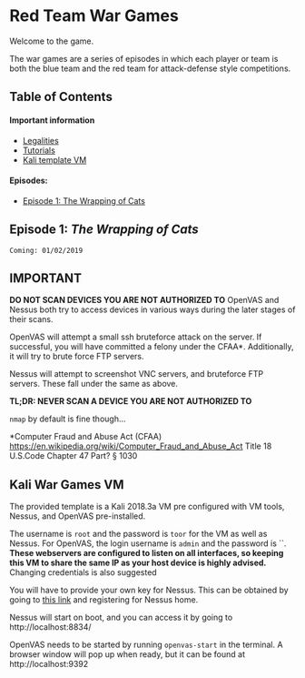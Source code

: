 # Red Team War Games

Welcome to the game.

The war games are a series of episodes in which each player or team is both the blue team and the red team for attack-defense style competitions.

## Table of Contents

#### Important information
* [Legalities](#important)
* [Tutorials](/tutorials)
* [Kali template VM](#kali-war-games-vm)

#### Episodes:
* [Episode 1: The Wrapping of Cats](#episode-1-the-wrapping-of-cats)

## Episode 1: *The Wrapping of Cats*
`Coming: 01/02/2019`



## IMPORTANT

**DO NOT SCAN DEVICES YOU ARE NOT AUTHORIZED TO**
OpenVAS and Nessus both try to access devices in various ways during the later stages of their scans.

OpenVAS will attempt a small ssh bruteforce attack on the server. If successful, you will have committed a felony under the CFAA*. Additionally, it will try to brute force FTP servers.

Nessus will attempt to screenshot VNC servers, and bruteforce FTP servers. These fall under the same as above.

**TL;DR: NEVER SCAN A DEVICE YOU ARE NOT AUTHORIZED TO**

`nmap` by default is fine though...



\*Computer Fraud and Abuse Act (CFAA)
https://en.wikipedia.org/wiki/Computer_Fraud_and_Abuse_Act
Title 18 U.S.Code Chapter 47  Part? § 1030

## Kali War Games VM

The provided template is a Kali 2018.3a VM pre configured with VM tools, Nessus, and OpenVAS pre-installed.

The username is `root` and the password is `toor` for the VM as well as Nessus. For OpenVAS, the login username is `admin` and the password is ``. **These webservers are configured to listen on all interfaces, so keeping this VM to share the same IP as your host device is highly advised.** Changing credentials is also suggested

You will have to provide your own key for Nessus. This can be obtained by going to [this link](https://www.tenable.com/products/nessus-home) and registering for Nessus home.

Nessus will start on boot, and you can access it by going to http://localhost:8834/

OpenVAS needs to be started by running `openvas-start` in the terminal. A browser window will pop up when ready, but it can be found at http://localhost:9392
